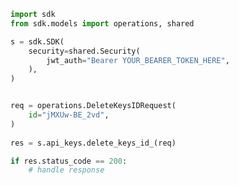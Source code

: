 <!-- Start SDK Example Usage -->
```python
import sdk
from sdk.models import operations, shared

s = sdk.SDK(
    security=shared.Security(
        jwt_auth="Bearer YOUR_BEARER_TOKEN_HERE",
    ),
)


req = operations.DeleteKeysIDRequest(
    id="jMXUw-BE_2vd",
)
    
res = s.api_keys.delete_keys_id_(req)

if res.status_code == 200:
    # handle response
```
<!-- End SDK Example Usage -->